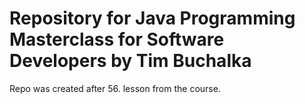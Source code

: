 # Repository for Java Programming Masterclass for Software Developers by Tim Buchalka

Repo was created after 56. lesson from the course.